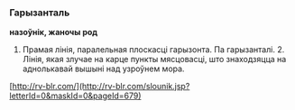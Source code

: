### Гарызанталь
**назоўнік, жаночы род**

1. Прамая лінія, паралельная плоскасці гарызонта. Па гарызанталі. 2. Лінія, якая злучае на карце пункты мясцовасці, што знаходзяцца на аднолькавай вышыні над узроўнем мора.

<a rel="author">[http://rv-blr.com/](http://rv-blr.com/slounik.jsp?letterId=0&maskId=0&pageId=679)</a>
